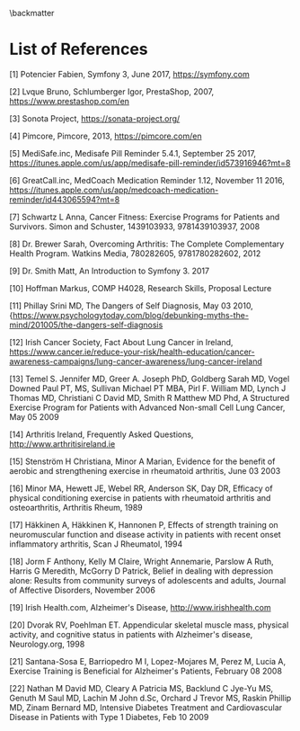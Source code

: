 \backmatter

# List of References
[1] Potencier Fabien, Symfony 3, June 2017,
https://symfony.com

[2] Lvque Bruno, Schlumberger Igor, PrestaShop, 2007, https://www.prestashop.com/en

[3] Sonota Project, https://sonata-project.org/

[4] Pimcore, Pimcore, 2013, https://pimcore.com/en

[5] MediSafe.inc, Medisafe Pill Reminder 5.4.1, September 25 2017, https://itunes.apple.com/us/app/medisafe-pill-reminder/id573916946?mt=8

[6] GreatCall.inc, MedCoach Medication Reminder 1.12, November 11 2016, https://itunes.apple.com/us/app/medcoach-medication-reminder/id443065594?mt=8

[7] Schwartz L Anna, Cancer Fitness: Exercise Programs for Patients and Survivors. Simon and Schuster, 1439103933, 9781439103937, 2008

[8] Dr. Brewer Sarah, Overcoming Arthritis: The Complete Complementary Health Program. Watkins Media, 780282605, 9781780282602, 2012

[9] Dr. Smith Matt, An Introduction to Symfony 3. 2017

[10] Hoffman Markus, COMP H4028, Research Skills, Proposal Lecture

[11] Phillay Srini MD, The Dangers of Self Diagnosis, May 03 2010, {https://www.psychologytoday.com/blog/debunking-myths-the-mind/201005/the-dangers-self-diagnosis

[12] Irish Cancer Society, Fact About Lung Cancer in Ireland, https://www.cancer.ie/reduce-your-risk/health-education/cancer-awareness-campaigns/lung-cancer-awareness/lung-cancer-ireland

[13] Temel S. Jennifer MD, Greer A. Joseph PhD, Goldberg Sarah MD, Vogel Downed Paul PT, MS, Sullivan Michael PT MBA, Pirl F. William MD, Lynch J Thomas MD, Christiani C David MD, Smith R Matthew MD Phd, A Structured Exercise Program for Patients with Advanced Non-small Cell Lung Cancer, May 05 2009

[14] Arthritis Ireland, Frequently Asked Questions, http://www.arthritisireland.ie

[15] Stenström H Christiana, Minor A Marian, Evidence for the benefit of aerobic and strengthening exercise in rheumatoid arthritis, June 03 2003

[16] Minor MA, Hewett JE, Webel RR, Anderson SK, Day DR, Efficacy of physical conditioning exercise in patients with rheumatoid arthritis and osteoarthritis, Arthritis Rheum, 1989

[17] Häkkinen A, Häkkinen K, Hannonen P, Effects of strength training on neuromuscular function and disease activity in patients with recent onset inflammatory arthritis, Scan J Rheumatol, 1994

[18] Jorm F Anthony, Kelly M Claire, Wright Annemarie, Parslow A Ruth, Harris G Meredith, McGorry D Patrick, Belief in dealing with depression alone: Results from community surveys of adolescents and adults, Journal of Affective Disorders, November 2006

[19] Irish Health.com, Alzheimer's Disease, http://www.irishhealth.com

[20] Dvorak RV, Poehlman ET. Appendicular skeletal muscle mass, physical activity, and cognitive status in patients with Alzheimer's disease, Neurology.org, 1998

[21] Santana-Sosa E, Barriopedro M I, Lopez-Mojares M, Perez M, Lucia A, Exercise Training is Beneficial for Alzheimer's Patients, February 08 2008

[22] Nathan M David MD, Cleary A Patricia MS, Backlund C Jye-Yu MS, Genuth M Saul MD, Lachin M John d.Sc, Orchard J Trevor MS, Raskin Phillip MD, Zinam Bernard MD, Intensive Diabetes Treatment and Cardiovascular Disease in Patients with Type 1 Diabetes, Feb 10 2009